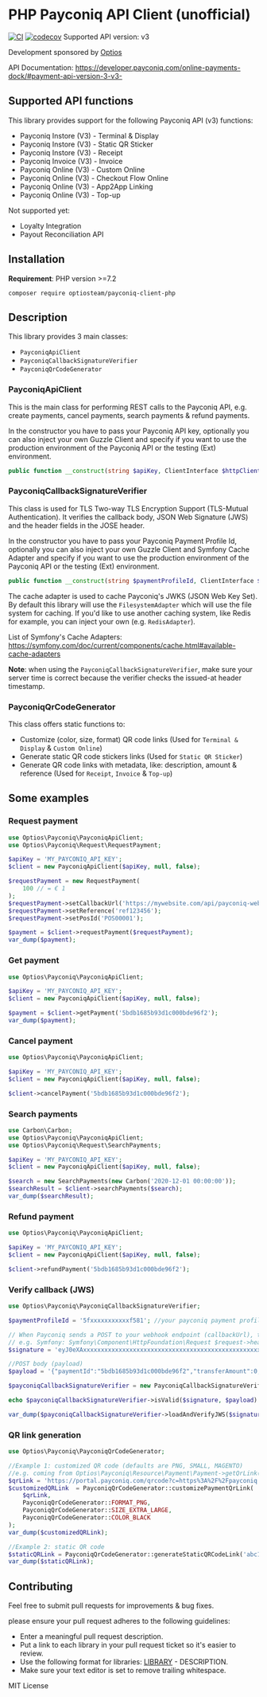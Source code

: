 # PHP Payconiq API Client (unofficial)

[![CI](https://github.com/optiosteam/payconiq-client-php/actions/workflows/tests.yaml/badge.svg?branch=main)](https://github.com/optiosteam/payconiq-client-php/actions/workflows/tests.yaml)
[![codecov](https://codecov.io/gh/robiningelbrecht/payconiq-client-php/branch/main/graph/badge.svg?token=0B5HFVIJBY)](https://codecov.io/gh/robiningelbrecht/payconiq-client-php)
Supported API version: v3

Development sponsored by [Optios](https://www.optios.net)

API Documentation: https://developer.payconiq.com/online-payments-dock/#payment-api-version-3-v3-

## Supported API functions
This library provides support for the following Payconiq API (v3) functions:
- Payconiq Instore (V3) - Terminal & Display
- Payconiq Instore (V3) - Static QR Sticker
- Payconiq Instore (V3) - Receipt
- Payconiq Invoice (V3) - Invoice
- Payconiq Online (V3) - Custom Online
- Payconiq Online (V3) - Checkout Flow Online
- Payconiq Online (V3) - App2App Linking
- Payconiq Online (V3) - Top-up

Not supported yet:
- Loyalty Integration
- Payout Reconciliation API

## Installation

**Requirement**: PHP version >=7.2

```
composer require optiosteam/payconiq-client-php
```

## Description
This library provides 3 main classes:
- `PayconiqApiClient`
- `PayconiqCallbackSignatureVerifier`
- `PayconiqQrCodeGenerator`

### PayconiqApiClient
This is the main class for performing REST calls to the Payconiq API, e.g. create payments, cancel payments, search payments & refund payments.

In the constructor you have to pass your Payconiq API key, optionally you can also inject your own Guzzle Client and specify if you want to use the production environment of the Payconiq API or the testing (Ext) environment.
```php
public function __construct(string $apiKey, ClientInterface $httpClient = null, bool $useProd = true)
```

### PayconiqCallbackSignatureVerifier
This class is used for TLS Two-way TLS Encryption Support (TLS-Mutual Authentication). It verifies the callback body, JSON Web Signature (JWS) and the header fields in the JOSE header.

In the constructor you have to pass your Payconiq Payment Profile Id, optionally you can also inject your own Guzzle Client and Symfony Cache Adapter and specify if you want to use the production environment of the Payconiq API or the testing (Ext) environment.
```php
public function __construct(string $paymentProfileId, ClientInterface $httpClient = null, AdapterInterface $cache = null, bool $useProd = true)
```

The cache adapter is used to cache Payconiq's JWKS (JSON Web Key Set).
By default this library will use the `FilesystemAdapter` which will use the file system for caching.
If you'd like to use another caching system, like Redis for example, you can inject your own (e.g. `RedisAdapter`).

List of Symfony's Cache Adapters: https://symfony.com/doc/current/components/cache.html#available-cache-adapters

**Note**: when using the `PayconiqCallbackSignatureVerifier`, make sure your server time is correct because the verifier checks the issued-at header timestamp.

### PayconiqQrCodeGenerator
This class offers static functions to: 
- Customize (color, size, format) QR code links (Used for `Terminal & Display` & `Custom Online`)
- Generate static QR code stickers links (Used for `Static QR Sticker`)
- Generate QR code links with metadata, like: description, amount & reference (Used for `Receipt`, `Invoice` & `Top-up`)


## Some examples

### Request payment
```php
use Optios\Payconiq\PayconiqApiClient;
use Optios\Payconiq\Request\RequestPayment;

$apiKey = 'MY_PAYCONIQ_API_KEY';
$client = new PayconiqApiClient($apiKey, null, false);

$requestPayment = new RequestPayment(
    100 // = € 1
);
$requestPayment->setCallbackUrl('https://mywebsite.com/api/payconiq-webhook');
$requestPayment->setReference('ref123456');
$requestPayment->setPosId('POS00001');

$payment = $client->requestPayment($requestPayment);
var_dump($payment);
```

### Get payment
```php
use Optios\Payconiq\PayconiqApiClient;

$apiKey = 'MY_PAYCONIQ_API_KEY';
$client = new PayconiqApiClient($apiKey, null, false);

$payment = $client->getPayment('5bdb1685b93d1c000bde96f2');
var_dump($payment);
```

### Cancel payment
```php
use Optios\Payconiq\PayconiqApiClient;

$apiKey = 'MY_PAYCONIQ_API_KEY';
$client = new PayconiqApiClient($apiKey, null, false);

$client->cancelPayment('5bdb1685b93d1c000bde96f2');
```

### Search payments
```php
use Carbon\Carbon;
use Optios\Payconiq\PayconiqApiClient;
use Optios\Payconiq\Request\SearchPayments;

$apiKey = 'MY_PAYCONIQ_API_KEY';
$client = new PayconiqApiClient($apiKey, null, false);

$search = new SearchPayments(new Carbon('2020-12-01 00:00:00'));
$searchResult = $client->searchPayments($search);
var_dump($searchResult);
```

### Refund payment
```php
use Optios\Payconiq\PayconiqApiClient;

$apiKey = 'MY_PAYCONIQ_API_KEY';
$client = new PayconiqApiClient($apiKey, null, false);

$client->refundPayment('5bdb1685b93d1c000bde96f2');
```

### Verify callback (JWS)
```php
use Optios\Payconiq\PayconiqCallbackSignatureVerifier;

$paymentProfileId = '5fxxxxxxxxxxxf581'; //your payconiq payment profile id

// When Payconiq sends a POST to your webhook endpoint (callbackUrl), take the signature from the request header
// e.g. Symfony: Symfony\Component\HttpFoundation\Request $request->headers->get('signature');
$signature = 'eyJ0eXAxxxxxxxxxxxxxxxxxxxxxxxxxxxxxxxxxxxxxxxxxxxxxxxxxxxxxxxxxxxxxxxxxxxxxxxxxxxxxxxxxxxxxxxxxxxxxxxxxxxxxxxxxxxxxxbg8xg';

//POST body (payload)
$payload = '{"paymentId":"5bdb1685b93d1c000bde96f2","transferAmount":0,"tippingAmount":0,"amount":100,"totalAmount":0,"createdAt":"2020-12-01T10:22:40.487Z","expireAt":"2020-12-01T10:42:40.487Z","status":"EXPIRED","currency":"EUR"}';

$payconiqCallbackSignatureVerifier = new PayconiqCallbackSignatureVerifier($paymentProfileId, null, null, false);

echo $payconiqCallbackSignatureVerifier->isValid($signature, $payload) ? 'valid' : 'invalid';

var_dump($payconiqCallbackSignatureVerifier->loadAndVerifyJWS($signature, $payload));
```

### QR link generation
```php
use Optios\Payconiq\PayconiqQrCodeGenerator;

//Example 1: customized QR code (defaults are PNG, SMALL, MAGENTO)
//e.g. coming from Optios\Payconiq\Resource\Payment\Payment->getQrLink()
$qrLink = 'https://portal.payconiq.com/qrcode?c=https%3A%2F%2Fpayconiq.com%2Fpay%2F2%2F73a222xxxxxxxxx00964';
$customizedQRLink  = PayconiqQrCodeGenerator::customizePaymentQrLink(
    $qrLink,
    PayconiqQrCodeGenerator::FORMAT_PNG,
    PayconiqQrCodeGenerator::SIZE_EXTRA_LARGE,
    PayconiqQrCodeGenerator::COLOR_BLACK
);
var_dump($customizedQRLink);

//Example 2: static QR code
$staticQRLink = PayconiqQrCodeGenerator::generateStaticQRCodeLink('abc123', 'POS00001');
var_dump($staticQRLink);
```

## Contributing
Feel free to submit pull requests for improvements & bug fixes.

please ensure your pull request adheres to the following guidelines:

* Enter a meaningful pull request description.
* Put a link to each library in your pull request ticket so it's easier to review.
* Use the following format for libraries: [LIBRARY](LINK) - DESCRIPTION.
* Make sure your text editor is set to remove trailing whitespace.

MIT License
